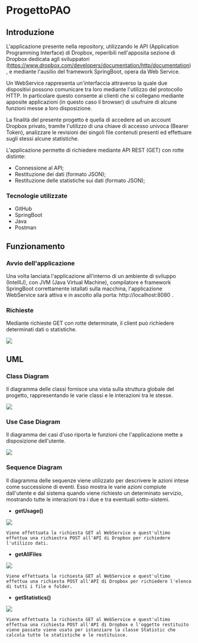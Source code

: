 # ProgettoPAO
## Introduzione

L'applicazione presente nella repository, utilizzando le API (Application Programming Interface) di Dropbox, reperibili nell'apposita sezione di Dropbox dedicata agli sviluppatori (https://www.dropbox.com/developers/documentation/http/documentation), e mediante l'ausilio del framework SpringBoot, opera da Web Service.

Un WebService rappresenta un'interfaccia attraverso la quale due dispositivi possono comunicare tra loro mediante l'utilizzo del protocollo HTTP. In particolare questo consente ai clienti che si collegano mediante apposite applicazioni (in questo caso il browser) di usufruire di alcune funzioni messe a loro disposizione.

La finalità del presente progetto è quella di accedere ad un account Dropbox privato, tramite l'utilizzo di una chiave di accesso univoca (Bearer Token), analizzare le revisioni dei singoli file contenuti presenti ed effettuare sugli stessi alcune statistiche.

L'applicazione permette di richiedere mediante API REST (GET) con rotte distinte:
* Connessione al API;
* Restituzione dei dati (formato JSON);
* Restituzione delle statistiche sui dati (formato JSON);

### Tecnologie utilizzate
* GitHub
* SpringBoot
* Java
* Postman

## Funzionamento
### Avvio dell'applicazione
Una volta lanciata l'applicazione all'interno di un ambiente di sviluppo (IntellIJ), con JVM (Java Virtual Machine), compilatore e framework SpringBoot correttamente istallati sulla macchina, l'applicazione WebService sarà attiva e in ascolto alla porta: http://localhost:8080 .
### Richieste
Mediante richieste GET con rotte determinate, il client può richiedere determinati dati o statistiche.

![](Rotte.png)

## UML
### Class Diagram
Il diagramma delle classi fornisce una vista sulla struttura globale del progetto, rappresentando le varie classi e le interazioni tra le stesse.

![](classDiagram.png)

### Use Case Diagram
Il diagramma dei casi d'uso riporta le funzioni che l'applicazione mette a disposizione dell'utente.

![](useCaseDiagram.png)


### Sequence Diagram
Il diagramma delle sequenze viene utilizzato per descrivere le azioni intese come successione di eventi. 
Esso mostra le varie azioni compiute dall'utente e dal sistema quando viene richiesto un determinato servizio, mostrando tutte le interazioni tra i due e tra eventuali sotto-sistemi.
* **getUsage()**
    
![](getUsageSequenceDiagram.png)
    
    Viene effettuata la richiesta GET al WebService e quest'ultimo effettua una richiestra POST all'API di Dropbox per richiedere l'utilizzo dati.

* **getAllFiles**

![](getAllFilesSequenceDiagram.png)
    
    Viene effettuata la richiesta GET al WebService e quest'ultimo effettua una richiesta POST all'API di Dropbox per richiedere l'elenco di tutti i file e folder.
    
* **getStatistics()**

![](getStatisticsSequenceDiagram.png)
    
    Viene effettuata la richiesta GET al WebService e quest'ultimo effettua una richiesta POST all'API di Dropbox e l'oggetto restituito viene passato viene usato per istanziare la classe Statistic che calcola tutte le statistiche e le restituisce.




